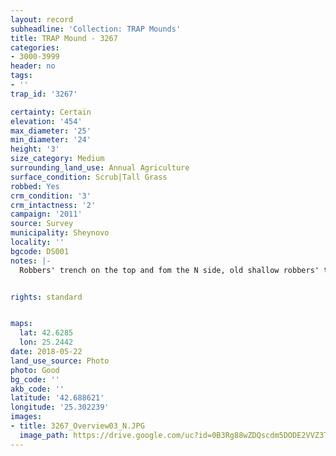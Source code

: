 ```yaml
---
layout: record
subheadline: 'Collection: TRAP Mounds'
title: TRAP Mound - 3267
categories:
- 3000-3999
header: no
tags:
- ''
trap_id: '3267'

certainty: Certain
elevation: '454'
max_diameter: '25'
min_diameter: '24'
height: '3'
size_category: Medium
surrounding_land_use: Annual Agriculture
surface_condition: Scrub|Tall Grass
robbed: Yes
crm_condition: '3'
crm_intactness: '2'
campaign: '2011'
source: Survey
municipality: Sheynovo
locality: ''
bgcode: DS001
notes: |-
  Robbers' trench on the top and fom the N side, old shallow robbers' trench's, animal burrows on S side.


rights: standard


maps:
  lat: 42.6285
  lon: 25.2442
date: 2018-05-22
land_use_source: Photo
photo: Good
bg_code: ''
akb_code: ''
latitude: '42.688621'
longitude: '25.302239'
images:
- title: 3267_Overview03_N.JPG
  image_path: https://drive.google.com/uc?id=0B3Rg88wZDQscdm5DODE2VVZ3TnM
---
```

